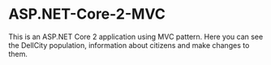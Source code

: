 # ASP.NET-Core-2-MVC

This is an ASP.NET Core 2 application using MVC pattern. Here you can see the DellCity population, information about citizens and make changes to them.
